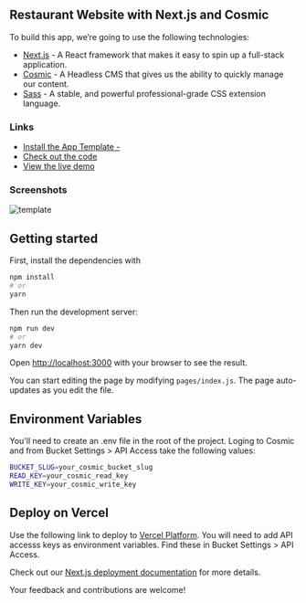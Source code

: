 ## Restaurant Website with Next.js and Cosmic

To build this app, we’re going to use the following technologies:

- [Next.js](https://nextjs.org/docs) - A React framework that makes it easy to spin up a full-stack application.
- [Cosmic](https://www.cosmicjs.com/) - A Headless CMS that gives us the ability to quickly manage our content.
- [Sass](https://sass-lang.com/) -  A stable, and powerful professional-grade CSS extension language.

### Links
- [Install the App Template -](https://www.notion.so/url) 
- [Check out the code](https://github.com/naira-ge/nextjs-restaurant-cms)
- [View the live demo](https://nextjs-restaurant-cms.vercel.app/)


### Screenshots
![template](https://user-images.githubusercontent.com/34789741/164322014-c30d57f2-e00f-42dc-997a-fa4ba39803ce.gif)

## Getting started

First, install the dependencies with
```bash
npm install
# or
yarn 
```

Then run the development server:
```bash
npm run dev
# or
yarn dev
```

Open [http://localhost:3000](http://localhost:3000) with your browser to see the result.

You can start editing the page by modifying `pages/index.js`. The page auto-updates as you edit the file.

## Environment Variables

You'll need to create an .env file in the root of the project. Loging to Cosmic and from Bucket Settings > API Access take the following values:

```bash
BUCKET_SLUG=your_cosmic_bucket_slug
READ_KEY=your_cosmic_read_key
WRITE_KEY=your_cosmic_write_key
```

## Deploy on Vercel

Use the following link to deploy to [Vercel Platform](https://vercel.com/new?utm_medium=default-template&filter=next.js&utm_source=create-next-app&utm_campaign=create-next-app-readme). You will need to add API accesss keys as environment variables. Find these in Bucket Settings > API Access.

Check out our [Next.js deployment documentation](https://nextjs.org/docs/deployment) for more details.

Your feedback and contributions are welcome!
